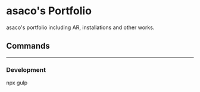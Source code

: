 # asaco's Portfolio  
  
  asaco's portfolio including AR, installations and other works.
  
## Commands
---
### Development
npx gulp